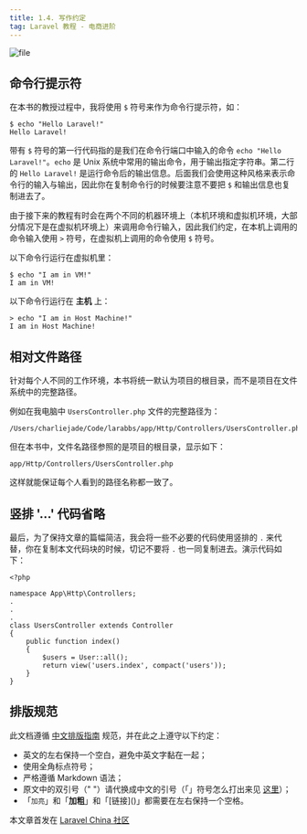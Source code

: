 ```yaml
---
title: 1.4. 写作约定
tag: Laravel 教程 - 电商进阶
---
```


![file](https://lccdn.phphub.org/uploads/images/201806/12/1/QOCFigH3Bv.jpeg?imageView2/2/w/1240/h/0)

命令行提示符
------

在本书的教授过程中，我将使用 `$` 符号来作为命令行提示符，如：

    $ echo "Hello Laravel!"
    Hello Laravel!

带有 `$` 符号的第一行代码指的是我们在命令行端口中输入的命令 `echo "Hello Laravel!"`。`echo` 是 Unix 系统中常用的输出命令，用于输出指定字符串。第二行的 `Hello Laravel!` 是运行命令后的输出信息。后面我们会使用这种风格来表示命令行的输入与输出，因此你在复制命令行的时候要注意不要把 `$` 和输出信息也复制进去了。

由于接下来的教程有时会在两个不同的机器环境上（本机环境和虚拟机环境，大部分情况下是在虚拟机环境上）来调用命令行输入，因此我们约定，在本机上调用的命令输入使用 `>` 符号，在虚拟机上调用的命令使用 `$` 符号。

以下命令行运行在虚拟机里：

    $ echo "I am in VM!"
    I am in VM!

以下命令行运行在 **主机** 上：

    > echo "I am in Host Machine!"
    I am in Host Machine!

相对文件路径
------

针对每个人不同的工作环境，本书将统一默认为项目的根目录，而不是项目在文件系统中的完整路径。

例如在我电脑中 `UsersController.php` 文件的完整路径为：

    /Users/charliejade/Code/larabbs/app/Http/Controllers/UsersController.php

但在本书中，文件名路径参照的是项目的根目录，显示如下：

    app/Http/Controllers/UsersController.php

这样就能保证每个人看到的路径名称都一致了。

竖排 '...' 代码省略
-------------

最后，为了保持文章的篇幅简洁，我会将一些不必要的代码使用竖排的 `.` 来代替，你在复制本文代码块的时候，切记不要将 `.` 也一同复制进去。演示代码如下：

    <?php
    
    namespace App\Http\Controllers;
    .
    .
    .
    class UsersController extends Controller
    {
        public function index()
        {
            $users = User::all();
            return view('users.index', compact('users'));
        }
    }    

排版规范
----

此文档遵循 [中文排版指南](https://github.com/sparanoid/chinese-copywriting-guidelines) 规范，并在此之上遵守以下约定：

*   英文的左右保持一个空白，避免中英文字黏在一起；
*   使用全角标点符号；
*   严格遵循 Markdown 语法；
*   原文中的双引号（" "）请代换成中文的引号（「」符号怎么打出来见 [这里](http://zhihu.com/question/19755746/answer/27233392)）；
*   「`加亮`」和「**加粗**」和「\[链接\]()」都需要在左右保持一个空格。

本文章首发在 [Laravel China 社区](https://laravel-china.org/)